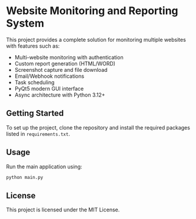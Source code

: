 # Website Monitoring and Reporting System

This project provides a complete solution for monitoring multiple websites with features such as:
- Multi-website monitoring with authentication
- Custom report generation (HTML/WORD)
- Screenshot capture and file download
- Email/Webhook notifications
- Task scheduling
- PyQt5 modern GUI interface
- Async architecture with Python 3.12+

## Getting Started

To set up the project, clone the repository and install the required packages listed in `requirements.txt`.

## Usage

Run the main application using:
```bash
python main.py
```

## License

This project is licensed under the MIT License.
